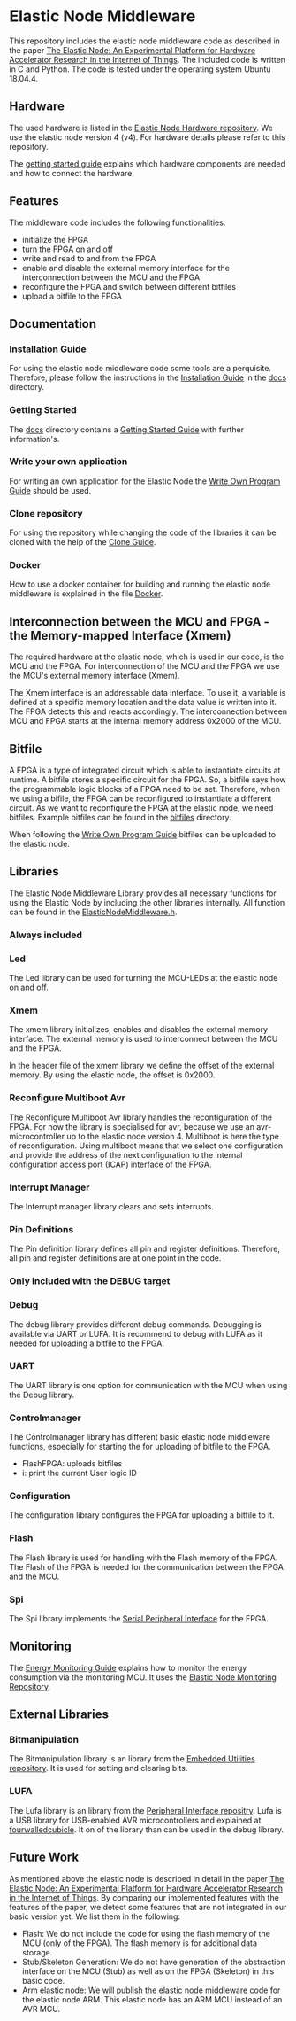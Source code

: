 # Elastic Node Middleware

This repository includes the elastic node middleware code as described in the paper 
[The Elastic Node: An Experimental Platform for Hardware Accelerator Research in the Internet of Things](https://ieeexplore.ieee.org/document/8831207).
The included code is written in C and Python. The code is tested under the operating system Ubuntu 18.04.4.

## Hardware

The used hardware is listed in the [Elastic Node Hardware repository](https://github.com/es-ude/ElasticNodeHardware).
We use the elastic node version 4 (v4).
For hardware details please refer to this repository. 

The [getting started guide](docs/GettingStartedGuide.md) explains which hardware components are needed and how to connect the hardware.

## Features

The middleware code includes the following functionalities:
- initialize the FPGA
- turn the FPGA on and off
- write and read to and from the FPGA
- enable and disable the external memory interface for the interconnection between the MCU and the FPGA
- reconfigure the FPGA and switch between different bitfiles
- upload a bitfile to the FPGA

## Documentation

### Installation Guide

For using the elastic node middleware code some tools are a perquisite.
Therefore, please follow the instructions in the [Installation Guide](docs/InstallationGuide.md) in the [docs](docs) directory.

### Getting Started

The [docs](docs) directory contains a [Getting Started Guide](docs/GettingStartedGuide.md) with further information's.

### Write your own application

For writing an own application for the Elastic Node the [Write Own Program Guide](docs/WriteOwnProgramGuide.md) should be used.

### Clone repository 

For using the repository while changing the code of the libraries it can be cloned with the help of the [Clone Guide](docs/CloneGuide.md).

### Docker

How to use a docker container for building and running the elastic node middleware is explained in the file [Docker](docs/Docker.md).

## Interconnection between the MCU and FPGA - the Memory-mapped Interface (Xmem)

The required hardware at the elastic node, which is used in our code, is the MCU and the FPGA.
For interconnection of the MCU and the FPGA we use the MCU's external memory interface (Xmem).

The Xmem interface is an addressable data interface.
To use it, a variable is defined at a specific memory location and the data value is written into it.
The FPGA detects this and reacts accordingly.
The interconnection between MCU and FPGA starts at the internal memory address 0x2000 of the MCU.

## Bitfile

A FPGA is a type of integrated circuit which is able to instantiate circuits at runtime.
A bitfile stores a specific circuit for the FPGA.
So, a bitfile says how the programmable logic blocks of a FPGA need to be set. 
Therefore, when we using a bifile, the FPGA can be reconfigured to instantiate a different circuit.
As we want to reconfigure the FPGA at the elastic node, we need bitfiles. 
Example bitfiles can be found in the [bitfiles](bitfiles) directory.

When following the [Write Own Program Guide](#write-your-own-application) bitfiles can be uploaded to the elastic node.

## Libraries

The Elastic Node Middleware Library provides all necessary functions for using the Elastic Node 
by including the other libraries internally. 
All function can be found in the [ElasticNodeMiddleware.h](ElasticNodeMiddleware/ElasticNodeMiddleware.h).

### Always included

### Led 

The Led library can be used for turning the MCU-LEDs at the elastic node on and off. 

### Xmem

The xmem library initializes, enables and disables the external memory interface. 
The external memory is used to interconnect between the MCU and the FPGA.

In the header file of the xmem library we define the offset of the external memory.
By using the elastic node, the offset is 0x2000.

### Reconfigure Multiboot Avr

The Reconfigure Multiboot Avr library handles the reconfiguration of the FPGA.
For now the library is specialised for avr, because we use an avr-microcontroller up to the elastic node version 4.
Multiboot is here the type of reconfiguration.
Using multiboot means that we select one configuration 
and provide the address of the next configuration 
to the internal configuration access port (ICAP) interface of the FPGA.

### Interrupt Manager

The Interrupt manager library clears and sets interrupts.

### Pin Definitions

The Pin definition library defines all pin and register definitions. 
Therefore, all pin and register definitions are at one point in the code. 

### Only included with the DEBUG target

### Debug

The debug library provides different debug commands. Debugging is available via UART or LUFA.
It is recommend to debug with LUFA as it needed for uploading a bitfile to the FPGA. 

### UART

The UART library is one option for communication with the MCU when using the Debug library. 

### Controlmanager 

The Controlmanager library has different basic elastic node middleware functions, 
especially for starting the for uploading of bitfile to the FPGA.

- FlashFPGA: uploads bitfiles 
- i: print the current User logic ID

### Configuration

The configuration library configures the FPGA for uploading a bitfile to it.

### Flash

The Flash library is used for handling with the Flash memory of the FPGA.
The Flash of the FPGA is needed for the communication between the FPGA and the MCU. 

### Spi

The Spi library implements the [Serial Peripheral Interface](https://en.wikipedia.org/wiki/Serial_Peripheral_Interface) for the FPGA.

## Monitoring

The [Energy Monitoring Guide](docs/EnergyMonitoring.md) explains how to monitor the energy consumption via the monitoring MCU.
It uses the [Elastic Node Monitoring Repository](https://github.com/es-ude/ElasticNodeMonitoring).

## External Libraries

### Bitmanipulation

The Bitmanipulation library is an library from the [Embedded Utilities repository](https://github.com/es-ude/EmbeddedUtilities).
It is used for setting and clearing bits.

### LUFA

The Lufa library is an library from the 
[Peripheral Interface repositry](https://github.com/es-ude/PeripheralInterface).
Lufa is a USB library for USB-enabled AVR microcontrollers and explained at 
[fourwalledcubicle](http://www.fourwalledcubicle.com/files/LUFA/Doc/120219/html/index.html).
It on of the library than can be used in the debug library.

## Future Work

As mentioned above the elastic node is described in detail in the paper 
[The Elastic Node: An Experimental Platform for Hardware Accelerator Research in the Internet of Things](https://ieeexplore.ieee.org/document/8831207).
By comparing our implemented features with the features of the paper, we detect some features that are not integrated in our basic version yet.
We list them in the following: 
- Flash: We do not include the code for using the flash memory of the MCU (only of the FPGA).
The flash memory is for additional data storage. 
- Stub/Skeleton Generation: We do not have generation of the abstraction interface on the MCU (Stub) as well as on the FPGA (Skeleton) in this basic code.
- Arm elastic node: We will publish the elastic node middleware code for the elastic node ARM.
This elastic node has an ARM MCU instead of an AVR MCU.
